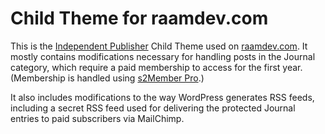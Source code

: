 Child Theme for raamdev.com
===========================

This is the [Independent Publisher](http://independentpublisher.me) Child Theme used on [raamdev.com](http://raamdev.com). 
It mostly contains modifications necessary for handling posts in the Journal category, which require a paid membership to access for the first year. (Membership is handled using [s2Member Pro](http://www.s2member.com/r/s2pro-raam/).)

It also includes modifications to the way WordPress generates RSS feeds, including a secret RSS feed used for delivering the protected Journal entries to paid subscribers via MailChimp.
